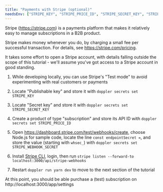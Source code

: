 ```yaml
---
title: "Payments with Stripe (optional)"
needsEnv: ["STRIPE_KEY", "STRIPE_PRICE_ID", "STRIPE_SECRET_KEY", "STRIPE_WEBHOOK_SECRET"]
---
```


Stripe (<a href="https://stripe.com" >https://stripe.com</a>) is a payments platform that makes it relatively easy to manage subscriptions in a B2B product.

Stripe makes money whenever you do, by charging a small fee per successful transaction. For details, see <a href="https://stripe.com/pricing">https://stripe.com/pricing</a>.

It takes some effort to open a Stripe account, with details falling outside the scope of this tutorial - we'll assume you've got access to a Stripe account in good standing.

1. While developing locally, you can use Stripe's "Test mode" to avoid experimenting with real customers or payments

1. Locate "Publishable key" and store it with `doppler secrets set STRIPE_KEY`

1. Locate "Secret key" and store it with `doppler secrets set STRIPE_SECRET_KEY`

1. Create a product of type "subscription" and store its API ID with `doppler secrets set STRIPE_PRICE_ID`

1. Open <a href="https://dashboard.stripe.com/test/webhooks/create">https://dashboard.stripe.com/test/webhooks/create</a>, choose Node.js for sample code, locate the line `const endpointSecret =`, and store the value (starting with `whsec_`) with `doppler secrets set STRIPE_WEBHOOK_SECRET`

1. Install <a href="https://stripe.com/docs/stripe-cli">Stripe CLI</a>, login, then run `stripe listen --forward-to localhost:3000/api/stripe-webhooks`

1. Restart `doppler run yarn dev` to move to the next section of the tutorial

At this point, you should be able purchase a (test) subscription on http://localhost:3000/app/settings
